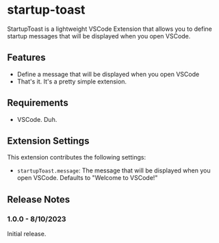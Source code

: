 # startup-toast

StartupToast is a lightweight VSCode Extension that allows you to define startup messages that will be displayed when you open VSCode.

## Features

- Define a message that will be displayed when you open VSCode
- That's it. It's a pretty simple extension.

## Requirements

- VSCode. Duh.

## Extension Settings

This extension contributes the following settings:

- `startupToast.message`: The message that will be displayed when you open VSCode. Defaults to "Welcome to VSCode!"


## Release Notes

### 1.0.0 - 8/10/2023
Initial release.